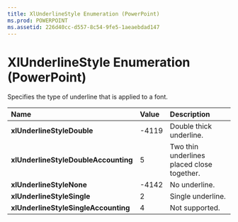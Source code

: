 ```yaml
---
title: XlUnderlineStyle Enumeration (PowerPoint)
ms.prod: POWERPOINT
ms.assetid: 226d40cc-d557-8c54-9fe5-1aeaebdad147
---
```



# XlUnderlineStyle Enumeration (PowerPoint)

Specifies the type of underline that is applied to a font.



|**Name**|**Value**|**Description**|
|:-----|:-----|:-----|
|**xlUnderlineStyleDouble**|-4119|Double thick underline.|
|**xlUnderlineStyleDoubleAccounting**|5|Two thin underlines placed close together.|
|**xlUnderlineStyleNone**|-4142|No underline.|
|**xlUnderlineStyleSingle**|2|Single underline.|
|**xlUnderlineStyleSingleAccounting**|4|Not supported.|


